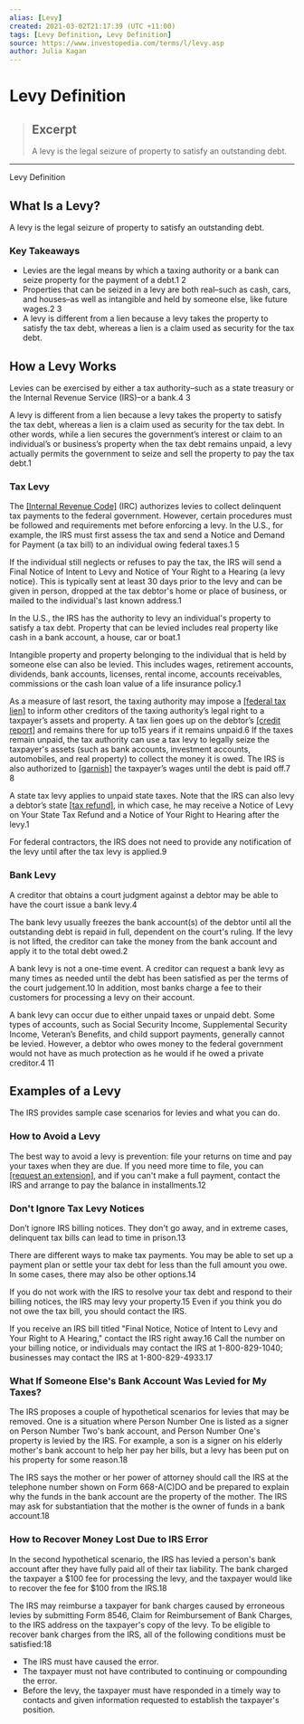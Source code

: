 ```yaml
---
alias: [Levy]
created: 2021-03-02T21:17:39 (UTC +11:00)
tags: [Levy Definition, Levy Definition]
source: https://www.investopedia.com/terms/l/levy.asp
author: Julia Kagan
---
```


# Levy Definition

> ## Excerpt
> A levy is the legal seizure of property to satisfy an outstanding debt.

---

Levy Definition
## What Is a Levy?

A levy is the legal seizure of property to satisfy an outstanding debt.

### Key Takeaways

-   Levies are the legal means by which a taxing authority or a bank can seize property for the payment of a debt.1 2
-   Properties that can be seized in a levy are both real–such as cash, cars, and houses–as well as intangible and held by someone else, like future wages.2 3
-   A levy is different from a lien because a levy takes the property to satisfy the tax debt, whereas a lien is a claim used as security for the tax debt.

## How a Levy Works

Levies can be exercised by either a tax authority–such as a state treasury or the Internal Revenue Service (IRS)–or a bank.4 3

A levy is different from a lien because a levy takes the property to satisfy the tax debt, whereas a lien is a claim used as security for the tax debt. In other words, while a lien secures the government’s interest or claim to an individual’s or business’s property when the tax debt remains unpaid, a levy actually permits the government to seize and sell the property to pay the tax debt.1

### Tax Levy

The [[Internal Revenue Code]](https://www.investopedia.com/terms/i/internal-revenue-code.asp) (IRC) authorizes levies to collect delinquent tax payments to the federal government. However, certain procedures must be followed and requirements met before enforcing a levy. In the U.S., for example, the IRS must first assess the tax and send a Notice and Demand for Payment (a tax bill) to an individual owing federal taxes.1 5

If the individual still neglects or refuses to pay the tax, the IRS will send a Final Notice of Intent to Levy and Notice of Your Right to a Hearing (a levy notice). This is typically sent at least 30 days prior to the levy and can be given in person, dropped at the tax debtor's home or place of business, or mailed to the individual's last known address.1

In the U.S., the IRS has the authority to levy an individual's property to satisfy a tax debt. Property that can be levied includes real property like cash in a bank account, a house, car or boat.1

Intangible property and property belonging to the individual that is held by someone else can also be levied. This includes wages, retirement accounts, dividends, bank accounts, licenses, rental income, accounts receivables, commissions or the cash loan value of a life insurance policy.1

As a measure of last resort, the taxing authority may impose a [[federal tax lien]](https://www.investopedia.com/terms/f/federal-tax-lien.asp) to inform other creditors of the taxing authority’s legal right to a taxpayer’s assets and property. A tax lien goes up on the debtor’s [[credit report]](https://www.investopedia.com/terms/c/creditreport.asp) and remains there for up to15 years if it remains unpaid.6 If the taxes remain unpaid, the tax authority can use a tax levy to legally seize the taxpayer's assets (such as bank accounts, investment accounts, automobiles, and real property) to collect the money it is owed. The IRS is also authorized to [[garnish]](https://www.investopedia.com/terms/g/garnishment.asp) the taxpayer’s wages until the debt is paid off.7 8

A state tax levy applies to unpaid state taxes. Note that the IRS can also levy a debtor’s state [[tax refund]](https://www.investopedia.com/terms/t/tax-refund.asp), in which case, he may receive a Notice of Levy on Your State Tax Refund and a Notice of Your Right to Hearing after the levy.1

For federal contractors, the IRS does not need to provide any notification of the levy until after the tax levy is applied.9

### Bank Levy

A creditor that obtains a court judgment against a debtor may be able to have the court issue a bank levy.4

The bank levy usually freezes the bank account(s) of the debtor until all the outstanding debt is repaid in full, dependent on the court's ruling. If the levy is not lifted, the creditor can take the money from the bank account and apply it to the total debt owed.2

A bank levy is not a one-time event. A creditor can request a bank levy as many times as needed until the debt has been satisfied as per the terms of the court judgement.10 In addition, most banks charge a fee to their customers for processing a levy on their account.

A bank levy can occur due to either unpaid taxes or unpaid debt. Some types of accounts, such as Social Security Income, Supplemental Security Income, Veteran’s Benefits, and child support payments, generally cannot be levied. However, a debtor who owes money to the federal government would not have as much protection as he would if he owed a private creditor.4 11

## Examples of a Levy

The IRS provides sample case scenarios for levies and what you can do.

### How to Avoid a Levy

The best way to avoid a levy is prevention: file your returns on time and pay your taxes when they are due. If you need more time to file, you can [[request an extension]](https://www.irs.gov/forms-pubs/extension-of-time-to-file-your-tax-return), and if you can't make a full payment, contact the IRS and arrange to pay the balance in installments.12

### Don't Ignore Tax Levy Notices

Don’t ignore IRS billing notices. They don't go away, and in extreme cases, delinquent tax bills can lead to time in prison.13

There are different ways to make tax payments. You may be able to set up a payment plan or settle your tax debt for less than the full amount you owe. In some cases, there may also be other options.14

If you do not work with the IRS to resolve your tax debt and respond to their billing notices, the IRS may levy your property.15 Even if you think you do not owe the tax bill, you should contact the IRS.

If you receive an IRS bill titled "Final Notice, Notice of Intent to Levy and Your Right to A Hearing," contact the IRS right away.16 Call the number on your billing notice, or individuals may contact the IRS at 1-800-829-1040; businesses may contact the IRS at 1-800-829-4933.17

### What If Someone Else's Bank Account Was Levied for My Taxes?

The IRS proposes a couple of hypothetical scenarios for levies that may be removed. One is a situation where Person Number One is listed as a signer on Person Number Two's bank account, and Person Number One's property is levied by the IRS. For example, a son is a signer on his elderly mother's bank account to help her pay her bills, but a levy has been put on his property for some reason.18

The IRS says the mother or her power of attorney should call the IRS at the telephone number shown on Form 668-A(C)DO and be prepared to explain why the funds in the bank account are the property of the mother. The IRS may ask for substantiation that the mother is the owner of funds in a bank account.18

### How to Recover Money Lost Due to IRS Error

In the second hypothetical scenario, the IRS has levied a person's bank account after they have fully paid all of their tax liability. The bank charged the taxpayer a $100 fee for processing the levy, and the taxpayer would like to recover the fee for $100 from the IRS.18

The IRS may reimburse a taxpayer for bank charges caused by erroneous levies by submitting Form 8546, Claim for Reimbursement of Bank Charges, to the IRS address on the taxpayer's copy of the levy. To be eligible to recover bank charges from the IRS, all of the following conditions must be satisfied:18

-   The IRS must have caused the error.
-   The taxpayer must not have contributed to continuing or compounding the error.
-   Before the levy, the taxpayer must have responded in a timely way to contacts and given information requested to establish the taxpayer's position.
